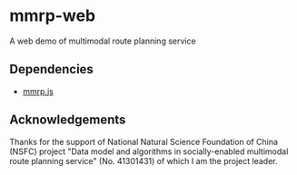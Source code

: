 # mmrp-web

A web demo of multimodal route planning service

## Dependencies

- [mmrp.js](https://github.com/tumluliu/mmrp.js)

## Acknowledgements

Thanks for the support of National Natural Science Foundation of China (NSFC) project "Data model and algorithms in socially-enabled multimodal route planning service" (No. 41301431) of which I am the project leader.
